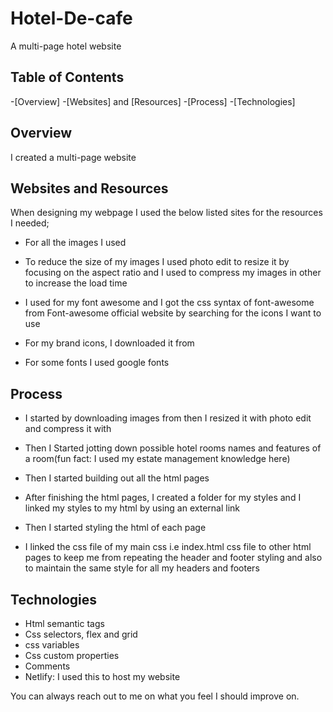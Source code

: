 # Hotel-De-cafe
A multi-page hotel website 

## Table of Contents
-[Overview]
-[Websites] and [Resources]
-[Process]
-[Technologies]

## Overview
I created a multi-page website 

## Websites and Resources
When designing my webpage I used the below listed sites for the resources I needed;
- For all the images I used [](https://www.pexels.com) 

- To reduce the size of my images I used photo edit to resize it by focusing on the aspect ratio and I used [](https://tinypng.com) to compress my images in other to increase the load time

- I used  [](https://cdnjs.com) for my font awesome and I got the css syntax of font-awesome from Font-awesome official website by searching for the icons I want to use

- For my brand icons, I downloaded it from [](https://icons8.com)

- For some fonts I used google fonts [](http://fonts.google.com)

## Process
- I started by downloading images from [](https://www.pexels.com) then I resized it with photo edit and compress it with [](https://tinypng.com)

- Then I Started jotting down possible hotel rooms names and features of a room(fun fact: I used my estate management knowledge here)

- Then I started building out all the html pages 
- After finishing the html pages, I created a folder for my styles and I linked my styles to my html by using an external link

- Then I started styling the html of each page 

- I linked the css file of my main css i.e index.html css file to other html pages to keep me from repeating the header and footer styling and also to maintain the same style for all my headers and footers

## Technologies
- Html semantic tags
- Css selectors, flex and grid
- css variables
- Css custom properties
- Comments
- Netlify: I used this to host my website

You can always reach out to me on what you feel I should improve on.








